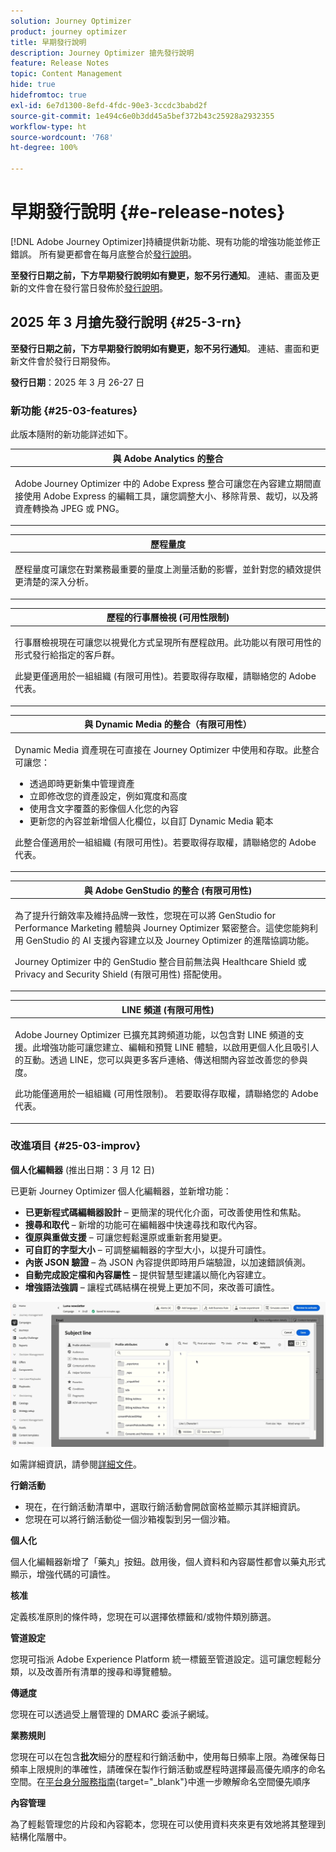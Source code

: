 ```yaml
---
solution: Journey Optimizer
product: journey optimizer
title: 早期發行說明
description: Journey Optimizer 搶先發行說明
feature: Release Notes
topic: Content Management
hide: true
hidefromtoc: true
exl-id: 6e7d1300-8efd-4fdc-90e3-3ccdc3babd2f
source-git-commit: 1e494c6e0b3dd45a5bef372b43c25928a2932355
workflow-type: ht
source-wordcount: '768'
ht-degree: 100%

---
```


# 早期發行說明 {#e-release-notes}

[!DNL Adobe Journey Optimizer]持續提供新功能、現有功能的增強功能並修正錯誤。 所有變更都會在每月底整合於[發行說明](release-notes.md)。

**至發行日期之前，下方早期發行說明如有變更，恕不另行通知**。 連結、畫面及更新的文件會在發行當日發佈於[發行說明](release-notes.md)。


## 2025 年 3 月搶先發行說明 {#25-3-rn}


**至發行日期之前，下方早期發行說明如有變更，恕不另行通知**。 連結、畫面和更新文件會於發行日期發佈。

**發行日期**：2025 年 3 月 26-27 日


### 新功能 {#25-03-features}

此版本隨附的新功能詳述如下。


<table>
<thead>
<tr>
<th><strong>與 Adobe Analytics 的整合</strong><br/></th>
</tr>
</thead>
<tbody>
<tr>
<td>
<p>Adobe Journey Optimizer 中的 Adobe Express 整合可讓您在內容建立期間直接使用 Adobe Express 的編輯工具，讓您調整大小、移除背景、裁切，以及將資產轉換為 JPEG 或 PNG。<p>
<!--p>For more information, refer to the <a href="../configuration/rule-sets.md">detailed documentation</a>.</p-->
</td>
</tr>
</tbody>
</table>

<table>
<thead>
<tr>
<th><strong>歷程量度</strong><br/></th>
</tr>
</thead>
<tbody>
<tr>
<td>
<p>歷程量度可讓您在對業務最重要的量度上測量活動的影響，並針對您的績效提供更清楚的深入分析。</p>
<!--p>For more information, refer to the <a href="../configuration/rule-sets.md">detailed documentation</a>.</p-->
</td>
</tr>
</tbody>
</table>

<table>
<thead>
<tr>
<th><strong>歷程的行事曆檢視 (可用性限制)</strong><br/></th>
</tr>
</thead>
<tbody>
<tr>
<td>
<p>行事曆檢視現在可讓您以視覺化方式呈現所有歷程啟用。此功能以有限可用性的形式發行給指定的客戶群。<p>
<p>此變更僅適用於一組組織 (有限可用性)。若要取得存取權，請聯絡您的 Adobe 代表。</p>
<!--p>For more information, refer to the <a href="../configuration/rule-sets.md">detailed documentation</a>.</p-->
</td>
</tr>
</tbody>
</table>

<table>
<thead>
<tr>
<th><strong>與 Dynamic Media 的整合（有限可用性）</strong><br/></th>
</tr>
</thead>
<tbody>
<tr>
<td>
<p>Dynamic Media 資產現在可直接在 Journey Optimizer 中使用和存取。此整合可讓您：
<ul>
<li>透過即時更新集中管理資產</li>
<li>立即修改您的資產設定，例如寬度和高度</li>
<li>使用含文字覆蓋的影像個人化您的內容</li>
<li>更新您的內容並新增個人化欄位，以自訂 Dynamic Media 範本</li>
</ul>
<p>
<p>此整合僅適用於一組組織 (有限可用性)。若要取得存取權，請聯絡您的 Adobe 代表。</p>
<!--p>For more information, refer to the <a href="../configuration/rule-sets.md">detailed documentation</a>.</p-->
</td>
</tr>
</tbody>
</table>



<table>
<thead>
<tr>
<th><strong>與 Adobe GenStudio 的整合 (有限可用性)</strong><br/></th>
</tr>
</thead>
<tbody>
<tr>
<td>
<p>為了提升行銷效率及維持品牌一致性，您現在可以將 GenStudio for Performance Marketing 體驗與 Journey Optimizer 緊密整合。這使您能夠利用 GenStudio 的 AI 支援內容建立以及 Journey Optimizer 的進階協調功能。<p>
<p>Journey Optimizer 中的 GenStudio 整合目前無法與 Healthcare Shield 或 Privacy and Security Shield (有限可用性) 搭配使用。</p>
<!--p>For more information, refer to the <a href="../configuration/rule-sets.md">detailed documentation</a>.</p-->
</td>
</tr>
</tbody>
</table>

<table>
<thead>
<tr>
<th><strong>LINE 頻道 (有限可用性)</strong><br/></th>
</tr>
</thead>
<tbody>
<tr>
<td>
<p>Adobe Journey Optimizer 已擴充其跨頻道功能，以包含對 LINE 頻道的支援。此增強功能可讓您建立、編輯和預覽 LINE 體驗，以啟用更個人化且吸引人的互動。透過 LINE，您可以與更多客戶連絡、傳送相關內容並改善您的參與度。<p>
<p>此功能僅適用於一組組織 (可用性限制)。 若要取得存取權，請聯絡您的 Adobe 代表。</p>
<!--p>For more information, refer to the <a href="../configuration/rule-sets.md">detailed documentation</a>.</p-->
</td>
</tr>
</tbody>
</table>

### 改進項目 {#25-03-improv}

**個人化編輯器** (推出日期：3 月 12 日)

已更新 Journey Optimizer 個人化編輯器，並新增功能：

* **已更新程式碼編輯器設計** – 更簡潔的現代化介面，可改善使用性和焦點。
* **搜尋和取代** – 新增的功能可在編輯器中快速尋找和取代內容。
* **復原與重做支援** – 可讓您輕鬆還原或重新套用變更。
* **可自訂的字型大小** – 可調整編輯器的字型大小，以提升可讀性。
* **內嵌 JSON 驗證** – 為 JSON 內容提供即時用戶端驗證，以加速錯誤偵測。
* **自動完成設定檔和內容屬性** – 提供智慧型建議以簡化內容建立。
* **增強語法強調** – 讓程式碼結構在視覺上更加不同，來改善可讀性。

![展示個人化編輯器新功能的影片](assets/do-not-localize/personalization-editor.gif)

如需詳細資訊，請參閱[詳細文件](../personalization/personalization-build-expressions.md)。


**行銷活動**

* 現在，在行銷活動清單中，選取行銷活動會開啟窗格並顯示其詳細資訊。
* 您現在可以將行銷活動從一個沙箱複製到另一個沙箱。

**個人化**

個人化編輯器新增了「藥丸」按鈕。啟用後，個人資料和內容屬性都會以藥丸形式顯示，增強代碼的可讀性。

**核准**

定義核准原則的條件時，您現在可以選擇依標籤和/或物件類別篩選。

**管道設定**

您現可指派 Adobe Experience Platform 統一標籤至管道設定。這可讓您輕鬆分類，以及改善所有清單的搜尋和導覽體驗。

**傳遞度**

您現在可以透過受上層管理的 DMARC 委派子網域。

**業務規則**

您現在可以在包含&#x200B;**批次**&#x200B;細分的歷程和行銷活動中，使用每日頻率上限。為確保每日頻率上限規則的準確性，請確保在製作行銷活動或歷程時選擇最高優先順序的命名空間。在[平台身分服務指南](https://experienceleague.adobe.com/zh-hant/docs/experience-platform/identity/features/identity-graph-linking-rules/namespace-priority){target="_blank"}中進一步瞭解命名空間優先順序

**內容管理**

為了輕鬆管理您的片段和內容範本，您現在可以使用資料夾來更有效地將其整理到結構化階層中。
